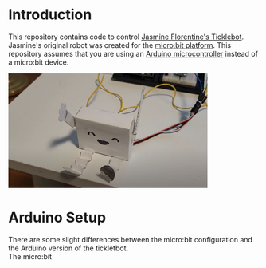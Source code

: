 # Introduction
This repository contains code to control [Jasmine Florentine's Ticklebot](https://www.jasmineflorentine.com/ticklebot).
Jasmine's original robot was created for the [micro:bit platform](https://microbit.org/).
This repository assumes that you are using an [Arduino microcontroller](https://www.arduino.cc/) instead of a micro:bit device.

<a href="https://youtu.be/_OVYMaKuV4k"><img src="images/arduino_ticklebot.jpg" width="400"></a>

# Arduino Setup
There are some slight differences between the micro:bit configuration and the Arduino version of the tickletbot.  
The micro:bit 
